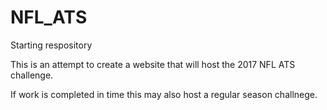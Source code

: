 # NFL_ATS
Starting respository


This is an attempt to create a website that will host the 2017 NFL ATS challenge. 

If work is completed in time this may also host a regular season challnege.

